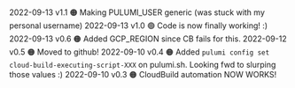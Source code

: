 2022-09-13  v1.1  🟠 Making PULUMI_USER generic (was stuck with my personal username)
2022-09-13  v1.0  🟢 Code is now finally working! :)
2022-09-13  v0.6  🟠 Added GCP_REGION since CB fails for this.
2022-09-12  v0.5  🟠 Moved to github!
2022-09-10  v0.4  🟠 Added `pulumi config set cloud-build-executing-script-XXX` on pulumi.sh. Looking fwd to slurping those values :)
2022-09-10  v0.3  🟠 CloudBuild automation NOW WORKS!
